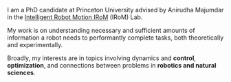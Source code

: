 

I am a PhD candidate at Princeton University advised by Anirudha Majumdar in the [Intelligent Robot Motion IRoM](https://irom-lab.princeton.edu) (IRoM) Lab.

My work is on understanding necessary and sufficient amounts of information a robot needs to performantly complete tasks, both theoretically and experimentally.

Broadly, my interests are in topics involving dynamics and **control**, **optimization**, and connections between problems in **robotics and natural sciences**.